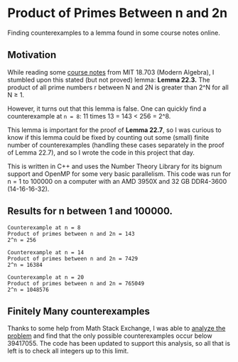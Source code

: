 # Product of Primes Between n and 2n

Finding counterexamples to a lemma found in some course notes online.

## Motivation
While reading some [course notes](https://ocw.mit.edu/courses/18-703-modern-algebra-spring-2013/resources/mit18_703s13_pra_l_22/) from MIT 18.703 (Modern Algebra), I stumbled upon this stated (but not proved) lemma:
**Lemma 22.3.** The product of all prime numbers r between N and 2N is greater than 2^N for all N ≥ 1.

However, it turns out that this lemma is false. One can quickly find a counterexample at `n = 8`: 11 times 13 = 143 < 256 = 2^8.

This lemma is important for the proof of **Lemma 22.7**, so I was curious to know if this lemma could be fixed by counting out some (small) finite number of counterexamples (handling these cases separately in the proof of Lemma 22.7), and so I wrote the code in this project that day.

This is written in C++ and uses the Number Theory Library for its bignum support and OpenMP for some very basic parallelism. This code was run for n = 1 to 100000 on a computer with an AMD 3950X and 32 GB DDR4-3600 (14-16-16-32).

## Results for n between 1 and 100000.
```
Counterexample at n = 8
Product of primes between n and 2n = 143
2^n = 256

Counterexample at n = 14
Product of primes between n and 2n = 7429
2^n = 16384

Counterexample at n = 20
Product of primes between n and 2n = 765049
2^n = 1048576
```

## Finitely Many counterexamples
Thanks to some help from Math Stack Exchange, I was able to [analyze the problem](https://math.stackexchange.com/a/4496606/114928) and find that the only possible counterexamples occur below 39417055. The code has been updated to support this analysis, so all that is left is to check all integers up to this limit.
